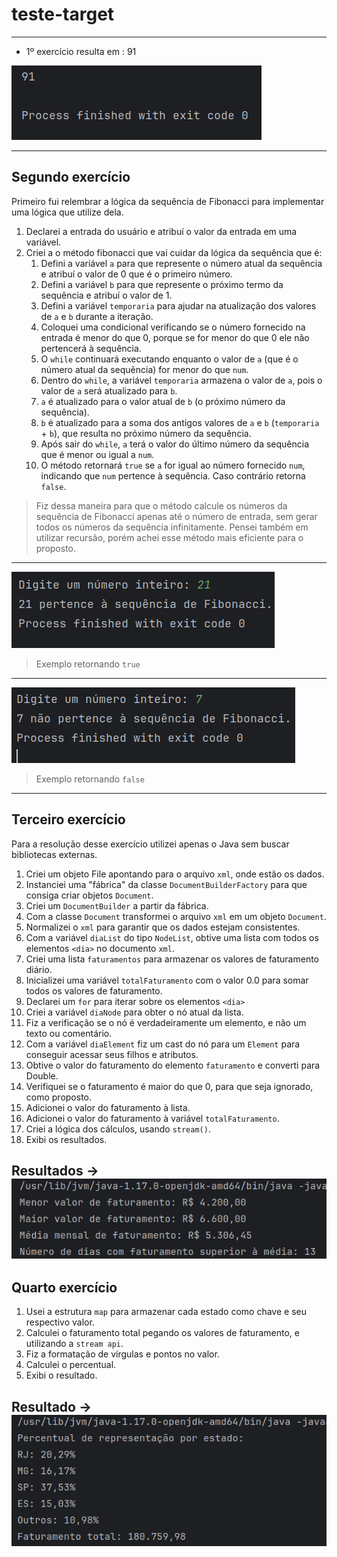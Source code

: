 # teste-target

---

 - 1º exercício resulta em : 91

![Primeiro exercício](assets/primeiro-exercicio.png)

---
 ## Segundo exercício
Primeiro fui relembrar a lógica da sequência de Fibonacci para implementar uma lógica que utilize dela.
1. Declarei a entrada do usuário e atribuí o valor da entrada em uma variável.
2. Criei a o método fibonacci que vai cuidar da lógica da sequência que é:
   1. Defini a variável `a` para que represente o número atual da sequência e atribuí o valor de 0 que é o primeiro número.
   2. Defini a variável `b` para que represente o próximo termo da sequência e atribuí o valor de 1.
   3. Defini a variável `temporaria` para ajudar na atualização dos valores de `a` e `b` durante a iteração.
   4. Coloquei uma condicional verificando se o número fornecido na entrada é menor do que 0, porque se for menor do que 0 ele não pertencerá à sequência.
   5. O `while` continuará executando enquanto o valor de `a` (que é o número atual da sequência) for menor do que `num`.
   6. Dentro do `while`, a variável `temporaria` armazena o valor de `a`, pois o valor de `a` será atualizado para `b`.
   7. `a` é atualizado para o valor atual de `b` (o próximo número da sequência).
   8. `b` é atualizado para a soma dos antigos valores de `a` e `b` (`temporaria` + `b`), que resulta no próximo número da sequência.
   9. Após sair do `while`, `a` terá o valor do último número da sequência que é menor ou igual a `num`.
   10. O método retornará `true` se `a` for igual ao número fornecido `num`, indicando que `num` pertence à sequência. Caso contrário retorna `false`.
> Fiz dessa maneira para que o método calcule os números da sequência de Fibonacci apenas até o número de entrada, sem gerar todos os números da sequência infinitamente. Pensei também em utilizar recursão, porém achei esse método mais eficiente para o proposto.
---

![Segundo exercício retornando true](assets/segundo-exercicio.png)
> Exemplo retornando `true`

---
![Segundo exercicio retornando false](assets/segundo-exercicio2.png)
> Exemplo retornando `false`
---
## Terceiro exercício
Para a resolução desse exercício utilizei apenas o Java sem buscar bibliotecas externas.
1. Criei um objeto File apontando para o arquivo `xml`, onde estão os dados.
2. Instanciei uma "fábrica" da classe `DocumentBuilderFactory` para que consiga criar objetos `Document`.
3. Criei um `DocumentBuilder` a partir da fábrica.
4. Com a classe `Document` transformei o arquivo `xml` em um objeto `Document`.
5. Normalizei o `xml` para garantir que os dados estejam consistentes.
6. Com a variável `diaList` do tipo `NodeList`, obtive uma lista com todos os elementos `<dia>` no documento `xml`.
7. Criei uma lista `faturamentos` para armazenar os valores de faturamento diário.
8. Inicializei uma variável `totalFaturamento` com o valor 0.0 para somar todos os valores de faturamento.
9. Declarei um `for` para iterar sobre os elementos `<dia>`
10. Criei a variável `diaNode` para obter o nó atual da lista.
11. Fiz a verificação se o nó é verdadeiramente um elemento, e não um texto ou comentário.
12. Com a variável `diaElement` fiz um cast do nó para um `Element` para conseguir acessar seus filhos e atributos.
13. Obtive o valor do faturamento do elemento `faturamento` e converti para Double.
14. Verifiquei se o faturamento é maior do que 0, para que seja ignorado, como proposto.
15. Adicionei o valor do faturamento à lista.
16. Adicionei o valor do faturamento à variável `totalFaturamento`.
17. Criei a lógica dos cálculos, usando `stream()`.
18. Exibi os resultados.

**Resultados →**
![Resultados exercicio 3](assets/terceiro-exercicio.png)
---
## Quarto exercício
1. Usei a estrutura `map` para armazenar cada estado como chave e seu respectivo valor.
2. Calculei o faturamento total pegando os valores de faturamento, e utilizando a `stream api`.
3. Fiz a formatação de vírgulas e pontos no valor.
4. Calculei o percentual.
5. Exibi o resultado.

**Resultado →**
![Resultado exercicio 4](assets/quarto-exercicio.png)
---